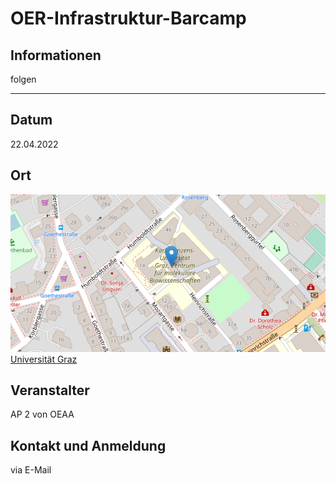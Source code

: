 # OER-Infrastruktur-Barcamp

## Informationen
folgen

* * *

## Datum
22.04.2022

## Ort
![OSM](images/OSM-UG.png)  
[Universität Graz](https://www.openstreetmap.org/#map=17/47.07699/15.44810)

## Veranstalter
AP 2 von OEAA

## Kontakt und Anmeldung
via E-Mail
